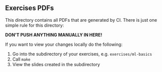 ## Exercises PDFs

This directory contains all PDFs that are generated by CI. There is just one simple rule for this directory:

__DON'T PUSH ANYTHING MANUALLY IN HERE!__

If you want to view your changes locally do the following:
1. Go into the subdirectory of your exercises, e.g. `exercises/ml-basics`
2. Call `make`
3. View the slides created in the subdirectory

